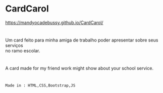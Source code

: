 # CardCarol
https://mandyocadebussy.github.io/CardCarol/
#
Um card feito para minha amiga de trabalho poder apresentar sobre seus serviços</br>
no ramo escolar.
#

A card made for my friend work might show about your school service. 
#
`Made in : HTML,CSS,Bootstrap,JS`
